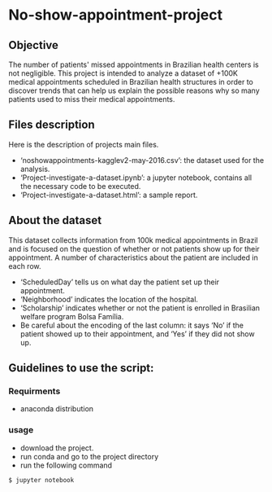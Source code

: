 # No-show-appointment-project

## Objective
The number of patients' missed appointments in Brazilian health centers is not negligible. This project is intended to analyze a dataset of +100K medical appointments scheduled in Brazilian health structures in order to discover trends that can help us explain the possible reasons why so many patients used to miss their medical appointments.

## Files description
Here is the description of projects main files.
- ‘noshowappointments-kagglev2-may-2016.csv’: the dataset used for the analysis.
- ‘Project-investigate-a-dataset.ipynb’: a jupyter notebook, contains all the necessary code to be executed.
- ‘Project-investigate-a-dataset.html’: a sample report.

## About the dataset

This dataset collects information from 100k medical appointments in Brazil and is focused on the question of whether or not patients show up for their appointment. A number of characteristics about the patient are included in each row.

- ‘ScheduledDay’ tells us on what day the patient set up their appointment.
- ‘Neighborhood’ indicates the location of the hospital.
- ‘Scholarship’ indicates whether or not the patient is enrolled in Brasilian welfare program Bolsa Família.
- Be careful about the encoding of the last column: it says ‘No’ if the patient showed up to their appointment, and ‘Yes’ if they did not show up.

## Guidelines to use the script:
### Requirments
- anaconda distribution
### usage
- download the project.
- run conda and go to the project directory
- run the following command
```
$ jupyter notebook
```
